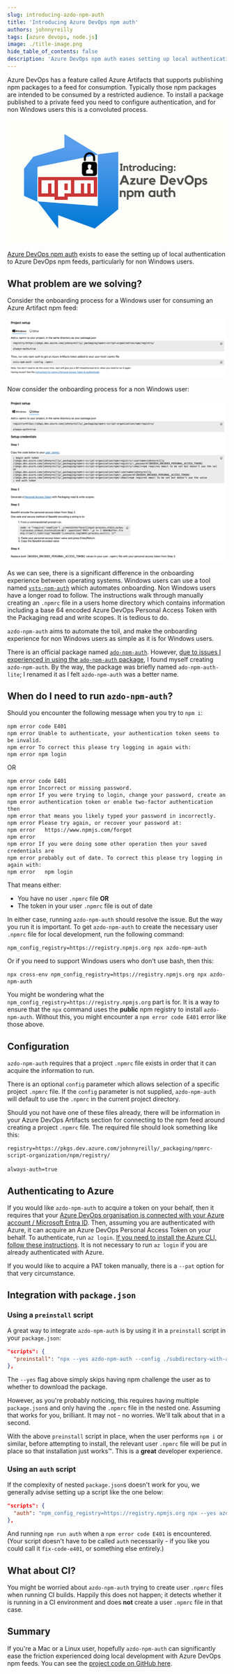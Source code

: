 ```yaml
---
slug: introducing-azdo-npm-auth
title: 'Introducing Azure DevOps npm auth'
authors: johnnyreilly
tags: [azure devops, node.js]
image: ./title-image.png
hide_table_of_contents: false
description: 'Azure DevOps npm auth eases setting up local authentication to Azure DevOps npm feeds, particularly for non Windows users.'
---
```


Azure DevOps has a feature called Azure Artifacts that supports publishing npm packages to a feed for consumption. Typically those npm packages are intended to be consumed by a restricted audience. To install a package published to a private feed you need to configure authentication, and for non Windows users this is a convoluted process.

![title image reading "Introducing Azure DevOps npm auth" with an Azure DevOps and npm logos](title-image.png)

[Azure DevOps npm auth](https://github.com/johnnyreilly/azdo-npm-auth) exists to ease the setting up of local authentication to Azure DevOps npm feeds, particularly for non Windows users.

<!--truncate-->

## What problem are we solving?

Consider the onboarding process for a Windows user for consuming an Azure Artifact npm feed:

![screenshot of the onboarding process for Windows users](screenshot-onboarding-with-windows.png)

Now consider the onboarding process for a non Windows user:

![screenshot of the onboarding process for non Windows users](screenshot-onboarding-with-other.png)

As we can see, there is a significant difference in the onboarding experience between operating systems. Windows users can use a tool named [`vsts-npm-auth`](https://www.npmjs.com/package/vsts-npm-auth) which automates onboarding. Non Windows users have a longer road to follow. The instructions walk through manually creating an `.npmrc` file in a users home directory which contains information including a base 64 encoded Azure DevOps Personal Access Token with the Packaging read and write scopes. It is tedious to do.

`azdo-npm-auth` aims to automate the toil, and make the onboarding experience for non Windows users as simple as it is for Windows users.

There is an official package named [`ado-npm-auth`](https://github.com/microsoft/ado-npm-auth). However, [due to issues I experienced in using the `ado-npm-auth` package](https://github.com/microsoft/ado-npm-auth/issues/50), I found myself creating `azdo-npm-auth`. By the way, the package was briefly named `ado-npm-auth-lite`; I renamed it as I felt `azdo-npm-auth` was a better name.

## When do I need to run `azdo-npm-auth`?

Should you encounter the following message when you try to `npm i`:

```shell
npm error code E401
npm error Unable to authenticate, your authentication token seems to be invalid.
npm error To correct this please try logging in again with:
npm error npm login
```

OR

```shell
npm error code E401
npm error Incorrect or missing password.
npm error If you were trying to login, change your password, create an
npm error authentication token or enable two-factor authentication then
npm error that means you likely typed your password in incorrectly.
npm error Please try again, or recover your password at:
npm error   https://www.npmjs.com/forgot
npm error
npm error If you were doing some other operation then your saved credentials are
npm error probably out of date. To correct this please try logging in again with:
npm error   npm login
```

That means either:

- You have no user `.npmrc` file **OR**
- The token in your user `.npmrc` file is out of date

In either case, running `azdo-npm-auth` should resolve the issue. But the way you run it is important. To get `azdo-npm-auth` to create the necessary user `.npmrc` file for local development, run the following command:

```shell
npm_config_registry=https://registry.npmjs.org npx azdo-npm-auth
```

Or if you need to support Windows users who don't use bash, then this:

```shell
npx cross-env npm_config_registry=https://registry.npmjs.org npx azdo-npm-auth
```

You might be wondering what the `npm_config_registry=https://registry.npmjs.org` part is for. It is a way to ensure that the `npx` command uses the **public** npm registry to install `azdo-npm-auth`. Without this, you might encounter a `npm error code E401` error like those above.

## Configuration

`azdo-npm-auth` requires that a project `.npmrc` file exists in order that it can acquire the information to run.

There is an optional `config` parameter which allows selection of a specific project `.npmrc` file. If the `config` parameter is not supplied, `azdo-npm-auth` will default to use the `.npmrc` in the current project directory.

Should you not have one of these files already, there will be information in your Azure DevOps Artifacts section for connecting to the npm feed around creating a project `.npmrc` file. The required file should look something like this:

```shell
registry=https://pkgs.dev.azure.com/johnnyreilly/_packaging/npmrc-script-organization/npm/registry/

always-auth=true
```

## Authenticating to Azure

If you would like `azdo-npm-auth` to acquire a token on your behalf, then it requires that your [Azure DevOps organisation is connected with your Azure account / Microsoft Entra ID](https://learn.microsoft.com/en-us/azure/devops/organizations/accounts/connect-organization-to-azure-ad?view=azure-devops). Then, assuming you are authenticated with Azure, it can acquire an Azure DevOps Personal Access Token on your behalf. To authenticate, run `az login`. [If you need to install the Azure CLI, follow these instructions](https://learn.microsoft.com/en-us/cli/azure/install-azure-cli). It is not necessary to run `az login` if you are already authenticated with Azure.

If you would like to acquire a PAT token manually, there is a `--pat` option for that very circumstance.

## Integration with `package.json`

### Using a `preinstall` script

A great way to integrate `azdo-npm-auth` is by using it in a `preinstall` script in your `package.json`:

```json
"scripts": {
  "preinstall": "npx --yes azdo-npm-auth --config ./subdirectory-with-another-package-json/.npmrc"
},
```

The `--yes` flag above simply skips having npm challenge the user as to whether to download the package.

However, as you're probably noticing, this requires having multiple `package.json`s and only having the `.npmrc` file in the nested one. Assuming that works for you, brilliant. It may not - no worries. We'll talk about that in a second.

With the above `preinstall` script in place, when the user performs `npm i` or similar, before attempting to install, the relevant user `.npmrc` file will be put in place so that installation just works™️. This is a **great** developer experience.

### Using an `auth` script

If the complexity of nested `package.json`s doesn't work for you, we generally advise setting up a script like the one below:

```json
"scripts": {
  "auth": "npm_config_registry=https://registry.npmjs.org npx --yes azdo-npm-auth"
},
```

And running `npm run auth` when a `npm error code E401` is encountered. (Your script doesn't have to be called `auth` necessarily - if you like you could call it `fix-code-e401`, or something else entirely.)

## What about CI?

You might be worried about `azdo-npm-auth` trying to create user `.npmrc` files when running CI builds. Happily this does not happen; it detects whether it is running in a CI environment and does **not** create a user `.npmrc` file in that case.

## Summary

If you're a Mac or a Linux user, hopefully `azdo-npm-auth` can significantly ease the friction experienced doing local development with Azure DevOps npm feeds. You can see the [project code on GitHub here](https://github.com/johnnyreilly/azdo-npm-auth).
